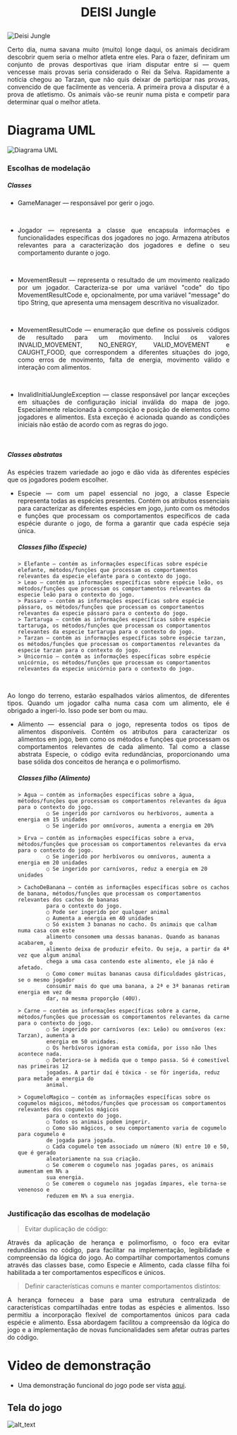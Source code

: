 # <p align="center">DEISI Jungle</p>
![](deisi-jungle.jpg?raw=true "Deisi Jungle")

<p align="justify"> Certo dia, numa savana muito (muito) longe daqui, os animais decidiram descobrir quem seria
o melhor atleta entre eles. Para o fazer, definiram um conjunto de provas desportivas que iriam
disputar entre si — quem vencesse mais provas seria considerado o Rei da Selva. Rapidamente
a notícia chegou ao Tarzan, que não quis deixar de participar nas provas, convencido de que
facilmente as venceria. A primeira prova a disputar é a prova de atletismo. Os animais vão-se reunir numa pista e
competir para determinar qual o melhor atleta. </p>

# Diagrama UML
![](diagrama.png?raw=true "Diagrama UML")

### Escolhas de modelação

##### Classes
- <p align="justify">GameManager — responsável por gerir o jogo.</p>
  <br/>
- <p align="justify">Jogador — representa a classe que encapsula informações e funcionalidades específicas dos jogadores no jogo.
   Armazena atributos relevantes para a caracterização dos jogadores e define o seu comportamento durante o jogo.</p>
  <br/>
- <p align="justify">MovementResult — representa o resultado de um movimento realizado por um jogador.
  Caracteriza-se por uma variável "code" do tipo MovementResultCode e, opcionalmente, por uma variável "message" 
  do tipo String, que apresenta uma mensagem descritiva no visualizador.</p>
  <br/>
- <p align="justify">MovementResultCode — enumeração que define os possíveis códigos de resultado para um movimento.
    Inclui os valores INVALID_MOVEMENT, NO_ENERGY, VALID_MOVEMENT e CAUGHT_FOOD, que correspondem a diferentes situações do jogo, 
    como erros de movimento, falta de energia, movimento válido e interação com alimentos.</p>
  <br/>
- <p align="justify">InvalidInitialJungleException — classe responsável por lançar exceções em situações 
  de configuração inicial inválida do mapa de jogo.
  Especialmente relacionada à composição e posição de elementos como jogadores e alimentos. 
  Esta exceção é acionada quando as condições iniciais não estão de acordo com as regras do jogo.</p>
  <br/>

##### Classes abstratas

  <p align="justify">As espécies trazem variedade ao jogo e dão vida às diferentes espécies que os jogadores podem escolher.</p>

- <p align="justify">Especie — com um papel essencial no jogo, a classe Especie representa todas as espécies presentes. 
            Contém os atributos essenciais para caracterizar as diferentes espécies em jogo, junto com os métodos e funções 
            que processam os comportamentos específicos de cada espécie durante o jogo, de forma a garantir que cada espécie seja única.</p>
  

  ##### Classes filho (Especie)

      > Elefante — contém as informações específicas sobre espécie elefante, métodos/funções que processam os comportamentos relevantes da especie elefante para o contexto do jogo. 
      > Leao — contém as informações específicas sobre espécie leão, os métodos/funções que processam os comportamentos relevantes da especie leão para o contexto do jogo.
      > Passaro — contém as informações específicas sobre espécie pássaro, os métodos/funções que processam os comportamentos relevantes da especie pássaro para o contexto do jogo.
      > Tartaruga — contém as informações específicas sobre espécie tartaruga, os métodos/funções que processam os comportamentos relevantes da especie tartaruga para o contexto do jogo.
      > Tarzan — contém as informações específicas sobre espécie tarzan, os métodos/funções que processam os comportamentos relevantes da especie tarzan para o contexto do jogo.
      > Unicornio — contém as informações específicas sobre espécie unicórnio, os métodos/funções que processam os comportamentos relevantes da especie unicórnio para o contexto do jogo.

  
 <br/>

  <p align="justify">Ao longo do terreno, estarão espalhados vários alimentos, de diferentes tipos. Quando um
  jogador calha numa casa com um alimento, ele é obrigado a ingeri-lo. Isso pode ser bom ou
  mau.</p>

- <p align="justify">Alimento — essencial para o jogo, representa todos os tipos de alimentos disponíveis.
  Contém os atributos para caracterizar os alimentos em jogo, bem como os métodos e funções 
  que processam os comportamentos relevantes de cada alimento. Tal como a classe abstrata Especie, 
  o código evita redundâncias, proporcionando uma base sólida dos conceitos de herança e o polimorfismo.</p>

  ##### Classes filho (Alimento)

      > Agua — contém as informações específicas sobre a água, métodos/funções que processam os comportamentos relevantes da água para o contexto do jogo.
               ○ Se ingerido por carnívoros ou herbívoros, aumenta a energia em 15 unidades
               ○ Se ingerido por omnívoros, aumenta a energia em 20%

      > Erva — contém as informações específicas sobre a erva, métodos/funções que processam os comportamentos relevantes da erva para o contexto do jogo.
               ○ Se ingerido por herbívoros ou omnívoros, aumenta a energia em 20 unidades
               ○ Se ingerido por carnívoros, reduz a energia em 20 unidades

      > CachoDeBanana — contém as informações específicas sobre os cachos de banana, métodos/funções que processam os comportamentos relevantes dos cachos de bananas 
               para o contexto do jogo.
               ○ Pode ser ingerido por qualquer animal
               ○ Aumenta a energia em 40 unidades
               ○ Só existem 3 bananas no cacho. Os animais que calham numa casa com este
               alimento consomem uma dessas bananas. Quando as bananas acabarem, o
               alimento deixa de produzir efeito. Ou seja, a partir da 4ª vez que algum animal
               chega a uma casa contendo este alimento, ele já não é afetado.
               ○ Como comer muitas bananas causa dificuldades gástricas, se o mesmo jogador
               consumir mais do que uma banana, a 2ª e 3ª bananas retiram energia em vez de
               dar, na mesma proporção (40U).

      > Carne — contém as informações específicas sobre a carne, métodos/funções que processam os comportamentos relevantes da carne para o contexto do jogo.
               ○ Se ingerido por carnívoros (ex: Leão) ou omnívoros (ex: Tarzan), aumenta a
               energia em 50 unidades.
               ○ Os herbívoros ignoram esta comida, por isso não lhes acontece nada.
               ○ Deteriora-se à medida que o tempo passa. Só é comestível nas primeiras 12
               jogadas. A partir daí é tóxica - se fôr ingerida, reduz para metade a energia do
               animal.

      > CogumeloMagico — contém as informações específicas sobre os cogumelos mágicos, métodos/funções que processam os comportamentos relevantes dos cogumelos mágicos 
               para o contexto do jogo.
               ○ Todos os animais podem ingerir.
               ○ Como são mágicos, o seu comportamento varia de cogumelo para cogumelo e
               de jogada para jogada.
               ○ Cada cogumelo tem associado um número (N) entre 10 e 50, que é gerado
               aleatoriamente na sua criação.
               ○ Se comerem o cogumelo nas jogadas pares, os animais aumentam em N% a
               sua energia.
               ○ Se comerem o cogumelo nas jogadas ímpares, ele torna-se venenoso e
               reduzem em N% a sua energia.
  

### Justificação das escolhas de modelação

> Evitar duplicação de código:
> 
  <p align="justify"> Através da aplicação de herança e polimorfismo, o foco era evitar redundâncias no código, 
    para facilitar na implementação, legibilidade e compreensão da lógica do jogo. 
    Ao compartilhar comportamentos comuns através das classes base, como Especie e Alimento, cada classe filha 
    foi habilitada a ter comportamentos específicos e únicos.</p>

> Definir características comuns e manter comportamentos distintos: 
> 
  <p align="justify"> A herança forneceu a base para uma estrutura centralizada de características compartilhadas entre todas as espécies e alimentos. 
    Isso permitiu a incorporação flexível de comportamentos únicos para cada espécie e alimento. Essa abordagem
    facilitou a compreensão da lógica do jogo e a implementação de novas funcionalidades sem afetar outras partes do código.</p>

# Video de demonstração
- Uma demonstração funcional do jogo pode ser vista [aqui](https://youtu.be/iSjHJs5aGWg).

## Tela do jogo
![alt_text](The_jungle.png?raw=true "Deisi Jungle")